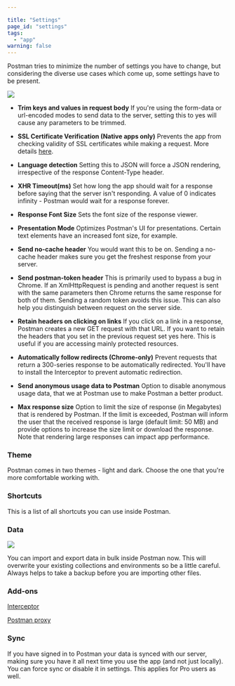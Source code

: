```yaml
---

title: "Settings"
page_id: "settings"
tags: 
  - "app"
warning: false
---
```


Postman tries to minimize the number of settings you have to change, but considering the diverse use cases which come up, some settings have to be present.

[![](https://www.getpostman.com/img/v1/docs/thumbs/29-1.png)][0]

* **Trim keys and values in request body**
If you're using the form-data or url-encoded modes to send data to the server, setting this to yes will cause any parameters to be trimmed.

* **SSL Certificate Verification (Native apps only)**
Prevents the app from checking validity of SSL certificates while making a request. More details [here][1].

* **Language detection**
Setting this to JSON will force a JSON rendering, irrespective of the response Content-Type header.

* **XHR Timeout(ms)**
Set how long the app should wait for a response before saying that the server isn't responding. A value of 0 indicates infinity - Postman would wait for a response forever.

* **Response Font Size**
Sets the font size of the response viewer.

* **Presentation Mode**
Optimizes Postman's UI for presentations. Certain text elements have an increased font size, for example.

* **Send no-cache header**
You would want this to be on. Sending a no-cache header makes sure you get the freshest response from your server.

* **Send postman-token header**
This is primarily used to bypass a bug in Chrome. If an XmlHttpRequest is pending and another request is sent with the same parameters then Chrome returns the same response for both of them. Sending a random token avoids this issue. This can also help you distinguish between request on the server side.

* **Retain headers on clicking on links**
If you click on a link in a response, Postman creates a new GET request with that URL. If you want to retain the headers that you set in the previous request set yes here. This is useful if you are accessing mainly protected resources.

* **Automatically follow redirects (Chrome-only)**
Prevent requests that return a 300-series response to be automatically redirected. You'll have to install the Interceptor to prevent automatic redirection.

* **Send anonymous usage data to Postman**
Option to disable anonymous usage data, that we at Postman use to make Postman a better product. 

* **Max response size**
Option to limit the size of response (in Megabytes) that is rendered by Postman. If the limit is exceeded,
Postman will inform the user that the received response is large (default limit: 50 MB) and provide options to increase the size limit or download the response.
Note that rendering large responses can impact app performance.

### Theme

Postman comes in two themes - light and dark. Choose the one that you're more comfortable working with.

### Shortcuts

This is a list of all shortcuts you can use inside Postman.

### Data

[![](https://www.getpostman.com/img/v1/docs/thumbs/29-2.png)
][2]

You can import and export data in bulk inside Postman now. This will overwrite your existing collections and environments so be a little careful. Always helps to take a backup before you are importing other files.

### Add-ons

[Interceptor][3]

[Postman proxy][4]

### Sync

If you have signed in to Postman your data is synced with our server, making sure you have it all next time you use the app (and not just locally). You can force sync or disable it in settings. This applies for Pro users as well.


[0]: https://www.getpostman.com/img/v1/docs/source/29-1.png
[1]: https://www.getpostman.com/docs/ignoring_ssl
[2]: https://www.getpostman.com/img/v1/docs/source/29-2.png
[3]: https://github.com/postmanlabs/postman-chrome-interceptor
[4]: https://github.com/postmanlabs/postman-app-support/wiki/Postman-Proxy
